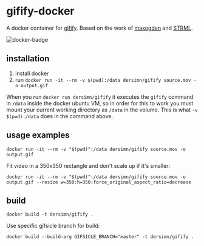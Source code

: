 # gifify-docker

A docker container for [gifify](https://github.com/vvo/gifify). Based on the work of [maxogden](https://github.com/maxogden/gifify-docker) and [STRML](https://github.com/STRML/gifify-docker).

![docker-badge](http://dockeri.co/image/dersimn/gifify)

## installation

1. install docker
2. run `docker run -it --rm -v $(pwd):/data dersimn/gifify source.mov -o output.gif`

When you run `docker run dersimn/gifify` it executes the `gifify` command in `/data` inside the docker ubuntu VM, so in order for this to work you must mount your current working directory as `/data` in the volume. This is what `-v $(pwd):/data` does in the command above.

## usage examples

    docker run -it --rm -v "$(pwd)":/data dersimn/gifify source.mov -o output.gif

Fit video in a 350x350 rectangle and don't scale up if it's smaller:

    docker run -it --rm -v "$(pwd)":/data dersimn/gifify source.mov -o output.gif --resize w=350:h=350:force_original_aspect_ratio=decrease

## build

    docker build -t dersimn/gifify .

Use specific gifsicle branch for build:

    docker build --build-arg GIFSICLE_BRANCH="master" -t dersimn/gifify .